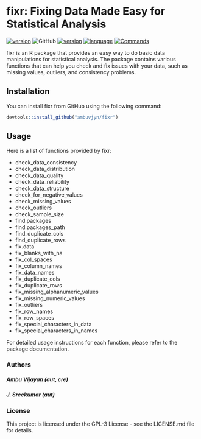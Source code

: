# fixr: Fixing Data Made Easy for Statistical Analysis

[![version](https://img.shields.io/badge/baseq-0.1.4-green?style=for-the-badge&logo=github)](https://cran.r-project.org/package=baseq) ![GitHub](https://img.shields.io/github/license/ambuvjyn/fixr?style=for-the-badge) [![version](https://img.shields.io/badge/fixr-0.1.0-blue?style=for-the-badge&logo=github)](https://github.com/ambuvjyn/fixr) [![language](https://img.shields.io/badge/R-100%25-006400?style=for-the-badge)]() [![Commands](https://img.shields.io/badge/Commands-27-red?style=for-the-badge)]()

fixr is an R package that provides an easy way to do basic data manipulations for statistical analysis. The package contains various functions that can help you check and fix issues with your data, such as missing values, outliers, and consistency problems.

## Installation

You can install fixr from GitHub using the following command:

```r
devtools::install_github("ambuvjyn/fixr")
```
## Usage
Here is a list of functions provided by fixr:

- check_data_consistency
- check_data_distribution
- check_data_quality
- check_data_reliability
- check_data_structure
- check_for_negative_values
- check_missing_values
- check_outliers
- check_sample_size
- find.packages
- find.packages_path
- find_duplicate_cols
- find_duplicate_rows
- fix.data
- fix_blanks_with_na
- fix_col_spaces
- fix_column_names
- fix_data_names
- fix_duplicate_cols
- fix_duplicate_rows
- fix_missing_alphanumeric_values
- fix_missing_numeric_values
- fix_outliers
- fix_row_names
- fix_row_spaces
- fix_special_characters_in_data
- fix_special_characters_in_names

For detailed usage instructions for each function, please refer to the package documentation.

### Authors
##### Ambu Vijayan (aut, cre)
##### J. Sreekumar (aut)
### License
This project is licensed under the GPL-3 License - see the LICENSE.md file for details.
